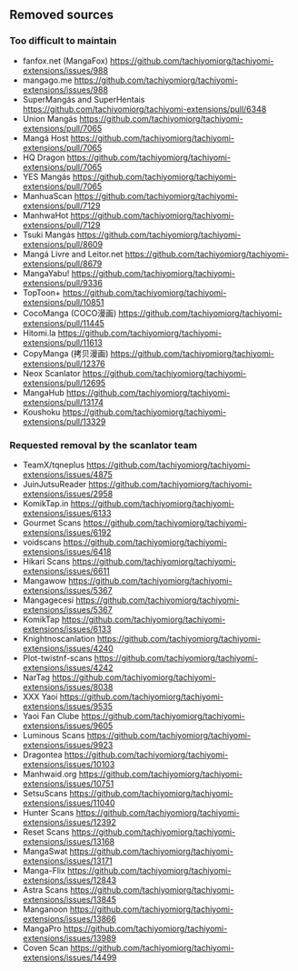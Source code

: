 ## Removed sources

### Too difficult to maintain

- fanfox.net (MangaFox) https://github.com/tachiyomiorg/tachiyomi-extensions/issues/988
- mangago.me https://github.com/tachiyomiorg/tachiyomi-extensions/issues/988
- SuperMangás and SuperHentais https://github.com/tachiyomiorg/tachiyomi-extensions/pull/6348
- Union Mangás https://github.com/tachiyomiorg/tachiyomi-extensions/pull/7065
- Mangá Host https://github.com/tachiyomiorg/tachiyomi-extensions/pull/7065
- HQ Dragon https://github.com/tachiyomiorg/tachiyomi-extensions/pull/7065
- YES Mangás https://github.com/tachiyomiorg/tachiyomi-extensions/pull/7065
- ManhuaScan https://github.com/tachiyomiorg/tachiyomi-extensions/pull/7129
- ManhwaHot https://github.com/tachiyomiorg/tachiyomi-extensions/pull/7129
- Tsuki Mangás https://github.com/tachiyomiorg/tachiyomi-extensions/pull/8609
- Mangá Livre and Leitor.net https://github.com/tachiyomiorg/tachiyomi-extensions/pull/8679
- MangaYabu! https://github.com/tachiyomiorg/tachiyomi-extensions/pull/9336
- TopToon+ https://github.com/tachiyomiorg/tachiyomi-extensions/pull/10851
- CocoManga (COCO漫画) https://github.com/tachiyomiorg/tachiyomi-extensions/pull/11445
- Hitomi.la https://github.com/tachiyomiorg/tachiyomi-extensions/pull/11613
- CopyManga (拷贝漫画) https://github.com/tachiyomiorg/tachiyomi-extensions/pull/12376
- Neox Scanlator https://github.com/tachiyomiorg/tachiyomi-extensions/pull/12695
- MangaHub https://github.com/tachiyomiorg/tachiyomi-extensions/pull/13174
- Koushoku https://github.com/tachiyomiorg/tachiyomi-extensions/pull/13329

### Requested removal by the scanlator team

- TeamX/tqneplus https://github.com/tachiyomiorg/tachiyomi-extensions/issues/4875
- JuinJutsuReader https://github.com/tachiyomiorg/tachiyomi-extensions/issues/2958
- KomikTap.in https://github.com/tachiyomiorg/tachiyomi-extensions/issues/6133
- Gourmet Scans https://github.com/tachiyomiorg/tachiyomi-extensions/issues/6192
- voidscans https://github.com/tachiyomiorg/tachiyomi-extensions/issues/6418
- Hikari Scans https://github.com/tachiyomiorg/tachiyomi-extensions/issues/6611
- Mangawow https://github.com/tachiyomiorg/tachiyomi-extensions/issues/5367
- Mangagecesi https://github.com/tachiyomiorg/tachiyomi-extensions/issues/5367
- KomikTap https://github.com/tachiyomiorg/tachiyomi-extensions/issues/6133
- Knightnoscanlation https://github.com/tachiyomiorg/tachiyomi-extensions/issues/4240
- Plot-twistnf-scans https://github.com/tachiyomiorg/tachiyomi-extensions/issues/4242
- NarTag https://github.com/tachiyomiorg/tachiyomi-extensions/issues/8038
- XXX Yaoi https://github.com/tachiyomiorg/tachiyomi-extensions/issues/9535
- Yaoi Fan Clube https://github.com/tachiyomiorg/tachiyomi-extensions/issues/9605
- Luminous Scans https://github.com/tachiyomiorg/tachiyomi-extensions/issues/9923
- Dragontea https://github.com/tachiyomiorg/tachiyomi-extensions/issues/10103
- Manhwaid.org https://github.com/tachiyomiorg/tachiyomi-extensions/issues/10751
- SetsuScans https://github.com/tachiyomiorg/tachiyomi-extensions/issues/11040
- Hunter Scans https://github.com/tachiyomiorg/tachiyomi-extensions/issues/12392
- Reset Scans https://github.com/tachiyomiorg/tachiyomi-extensions/issues/13168
- MangaSwat https://github.com/tachiyomiorg/tachiyomi-extensions/issues/13171
- Manga-Flix https://github.com/tachiyomiorg/tachiyomi-extensions/issues/12843
- Astra Scans https://github.com/tachiyomiorg/tachiyomi-extensions/issues/13845
- Manganoon https://github.com/tachiyomiorg/tachiyomi-extensions/issues/13866
- MangaPro https://github.com/tachiyomiorg/tachiyomi-extensions/issues/13989
- Coven Scan https://github.com/tachiyomiorg/tachiyomi-extensions/issues/14499

